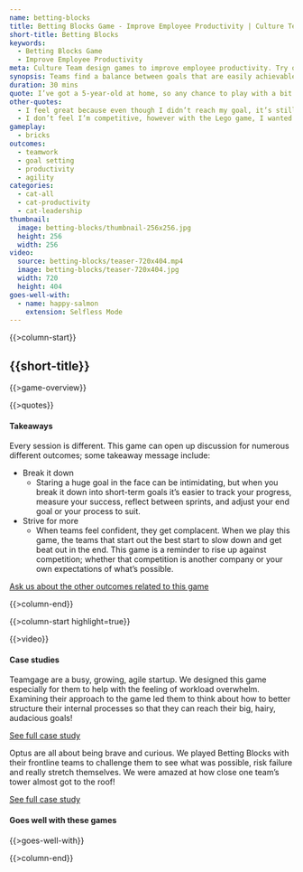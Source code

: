 ```yaml
---
name: betting-blocks
title: Betting Blocks Game - Improve Employee Productivity | Culture Team
short-title: Betting Blocks
keywords:
  - Betting Blocks Game
  - Improve Employee Productivity
meta: Culture Team design games to improve employee productivity. Try our Betting Blocks game &see teams find a balance to achieve the game's goals.
synopsis: Teams find a balance between goals that are easily achievable and goals that help them grow.
duration: 30 mins
quote: I’ve got a 5-year-old at home, so any chance to play with a bit of Lego is great! Building some Lego towers, setting some goals and then seeing what we could stretch ourselves on to do better the second and third time around, I thought was really great fun and quite meaningful as well.
other-quotes:
  - I feel great because even though I didn’t reach my goal, it’s still really tall so I feel good about it.
  - I don’t feel I’m competitive, however with the Lego game, I wanted us to win.
gameplay: 
  - bricks
outcomes:
  - teamwork
  - goal setting
  - productivity
  - agility
categories:
  - cat-all
  - cat-productivity
  - cat-leadership
thumbnail: 
  image: betting-blocks/thumbnail-256x256.jpg
  height: 256
  width: 256
video:
  source: betting-blocks/teaser-720x404.mp4
  image: betting-blocks/teaser-720x404.jpg
  width: 720
  height: 404
goes-well-with:
  - name: happy-salmon
    extension: Selfless Mode
---
```

{{>column-start}}

## {{short-title}}

{{>game-overview}}

{{>quotes}}

#### Takeaways

Every session is different. This game can open up discussion for numerous different outcomes; some takeaway message include:

* Break it down
  * Staring a huge goal in the face can be intimidating, but when you break it down into short-term goals it’s easier to track your progress, measure your success, reflect between sprints, and adjust your end goal or your process to suit.
* Strive for more
  * When teams feel confident, they get complacent. When we play this game, the teams that start out the best start to slow down and get beat out in the end. This game is a reminder to rise up against competition; whether that competition is another company or your own expectations of what’s possible.

[Ask us about the other outcomes related to this game](#)

{{>column-end}}

{{>column-start highlight=true}}

{{>video}}

#### Case studies

Teamgage are a busy, growing, agile startup. We designed this game especially for them to help with the feeling of workload overwhelm. Examining their approach to the game led them to think about how to better structure their internal processes so that they can reach their big, hairy, audacious goals!

[See full case study](#)

Optus are all about being brave and curious. We played Betting Blocks with their frontline teams to challenge them to see what was possible, risk failure and really stretch themselves. We were amazed at how close one team’s tower almost got to the roof!

[See full case study](#)

#### Goes well with these games

{{>goes-well-with}}

{{>column-end}}
